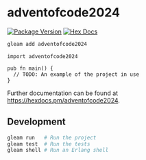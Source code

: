 # adventofcode2024

[![Package Version](https://img.shields.io/hexpm/v/adventofcode2024)](https://hex.pm/packages/adventofcode2024)
[![Hex Docs](https://img.shields.io/badge/hex-docs-ffaff3)](https://hexdocs.pm/adventofcode2024/)

```sh
gleam add adventofcode2024
```

```gleam
import adventofcode2024

pub fn main() {
  // TODO: An example of the project in use
}
```

Further documentation can be found at <https://hexdocs.pm/adventofcode2024>.

## Development

```sh
gleam run   # Run the project
gleam test  # Run the tests
gleam shell # Run an Erlang shell
```
